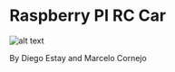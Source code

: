 # Raspberry PI RC Car

![alt text](https://raw.githubusercontent.com/JesusAtWork/raspberrypirccar/master/ETC/img3.png)

By Diego Estay and Marcelo Cornejo
